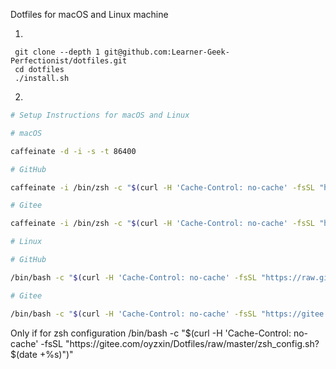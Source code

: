  Dotfiles for macOS and Linux machine

1.
```
 git clone --depth 1 git@github.com:Learner-Geek-Perfectionist/dotfiles.git
 cd dotfiles
 ./install.sh
```

2.
```bash
# Setup Instructions for macOS and Linux

# macOS

caffeinate -d -i -s -t 86400

# GitHub

caffeinate -i /bin/zsh -c "$(curl -H 'Cache-Control: no-cache' -fsSL "https://raw.githubusercontent.com/Learner-Geek-Perfectionist/Dotfiles/refs/heads/master/install.sh?$(date +%s)")"  

# Gitee

caffeinate -i /bin/zsh -c "$(curl -H 'Cache-Control: no-cache' -fsSL "https://gitee.com/oyzxin/Dotfiles/raw/master/install.sh?$(date +%s)")"

# Linux

# GitHub

/bin/bash -c "$(curl -H 'Cache-Control: no-cache' -fsSL "https://raw.githubusercontent.com/Learner-Geek-Perfectionist/Dotfiles/refs/heads/master/install.sh?$(date +%s)")"  

# Gitee

/bin/bash -c "$(curl -H 'Cache-Control: no-cache' -fsSL "https://gitee.com/oyzxin/Dotfiles/raw/master/install.sh?$(date +%s)")" 

```

Only if for zsh configuration
/bin/bash -c "$(curl -H 'Cache-Control: no-cache' -fsSL "https://gitee.com/oyzxin/Dotfiles/raw/master/zsh_config.sh?$(date +%s)")" 


